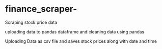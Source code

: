 # finance_scraper-
Scraping stock price data 

uploading data to pandas dataframe and cleaning data using pandas 

Uploading Data as csv file and saves stock prices along with date and time 
